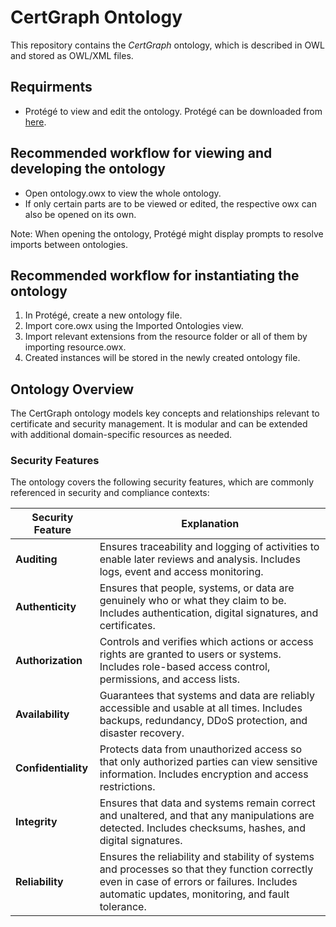 # CertGraph Ontology

This repository contains the *CertGraph* ontology, which is described in OWL and stored as OWL/XML files.

## Requirments

* Protégé to view and edit the ontology. Protégé can be downloaded from [here](https://protege.stanford.edu/).

## Recommended workflow for viewing and developing the ontology

* Open ontology.owx to view the whole ontology.
* If only certain parts are to be viewed or edited, the respective owx can also be opened on its own.

Note: When opening the ontology, Protégé might display prompts to resolve imports between ontologies.

## Recommended workflow for instantiating the ontology

1. In Protégé, create a new ontology file.
2. Import core.owx using the Imported Ontologies view.
3. Import relevant extensions from the resource folder or all of them by importing resource.owx.
4. Created instances will be stored in the newly created ontology file.

## Ontology Overview
The CertGraph ontology models key concepts and relationships relevant to certificate and security management. It is modular and can be extended with additional domain-specific resources as needed.

### Security Features
The ontology covers the following security features, which are commonly referenced in security and compliance contexts:

| Security Feature   | Explanation                                                                                                    |
|--------------------|---------------------------------------------------------------------------------------------------------------|
| **Auditing**       | Ensures traceability and logging of activities to enable later reviews and analysis. Includes logs, event and access monitoring. |
| **Authenticity**   | Ensures that people, systems, or data are genuinely who or what they claim to be. Includes authentication, digital signatures, and certificates. |
| **Authorization**  | Controls and verifies which actions or access rights are granted to users or systems. Includes role-based access control, permissions, and access lists. |
| **Availability**   | Guarantees that systems and data are reliably accessible and usable at all times. Includes backups, redundancy, DDoS protection, and disaster recovery. |
| **Confidentiality**| Protects data from unauthorized access so that only authorized parties can view sensitive information. Includes encryption and access restrictions. |
| **Integrity**      | Ensures that data and systems remain correct and unaltered, and that any manipulations are detected. Includes checksums, hashes, and digital signatures. |
| **Reliability**    | Ensures the reliability and stability of systems and processes so that they function correctly even in case of errors or failures. Includes automatic updates, monitoring, and fault tolerance. |
